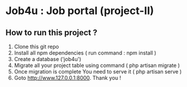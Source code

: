 # Job4u : Job portal (project-II)
## How to run this project ?
1. Clone this git repo
2. Install all npm dependencies ( run command : npm install )
3. Create a database ('job4u')
4. Migrate all your project table using command ( php artisan migrate )
5. Once migration is complete You need to serve it ( php artisan serve )
6. Goto http://www.127.0.0.1:8000.
Thank you !